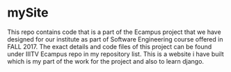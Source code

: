 # mySite

This repo contains code that is a part of the Ecampus project that we have designed for our institute as part of Software Engineering course 
offered in FALL 2017. The exact details and code files of this project can be found under IIITV Ecampus repo in my repository list. This is a
website i have built which is my part of the work for the project and also to learn django.

